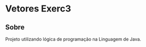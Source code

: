 <h1>Vetores Exerc3</h1>

<h2>Sobre</h2>
<p>Projeto utilizando lógica de programação na Linguagem de Java.</p>
